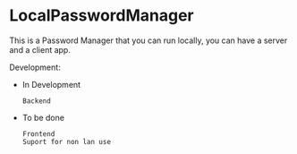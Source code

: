 # LocalPasswordManager

This is a Password Manager that you can run locally, you can have a server and a client app.

Development:

  - In Development

        Backend

  - To be done

        Frontend
        Suport for non lan use
